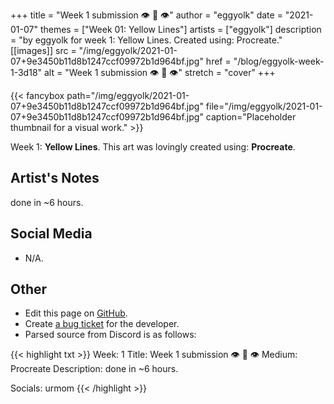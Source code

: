 +++
title =       "Week 1 submission 👁️ 👄 👁️"
author =      "eggyolk"
date =        "2021-01-07"
themes =      ["Week 01: Yellow Lines"]
artists =     ["eggyolk"]
description = "by eggyolk for week 1: Yellow Lines. Created using: Procreate."
[[images]]
              src = "/img/eggyolk/2021-01-07+9e3450b11d8b1247ccf09972b1d964bf.jpg"
              href = "/blog/eggyolk-week-1-3d18"
              alt = "Week 1 submission 👁️ 👄 👁️"
              stretch = "cover"
+++


{{< fancybox path="/img/eggyolk/2021-01-07+9e3450b11d8b1247ccf09972b1d964bf.jpg" file="/img/eggyolk/2021-01-07+9e3450b11d8b1247ccf09972b1d964bf.jpg" caption="Placeholder thumbnail for a visual work." >}}


Week 1: **Yellow Lines**. This art was lovingly created using: **Procreate**.

## Artist's Notes

done in ~6 hours.

## Social Media

- N/A.

## Other

- Edit this page on [GitHub](https://github.com/teaminkling/web-refresh/edit/main/content/blog/eggyolk-week-1-3d18.md).
- Create [a bug ticket](https://github.com/teaminkling/web-refresh/issues/new?assignees=&labels=bug&template=problem-report.md&title=) for the developer.
- Parsed source from Discord is as follows:

{{< highlight txt >}}
Week: 1
Title: Week 1 submission 👁️ 👄 👁️ 
Medium: Procreate
Description: done in ~6 hours.

Socials: urmom
{{< /highlight >}}